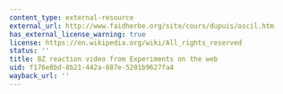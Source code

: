 ```yaml
---
content_type: external-resource
external_url: http://www.faidherbe.org/site/cours/dupuis/oscil.htm
has_external_license_warning: true
license: https://en.wikipedia.org/wiki/All_rights_reserved
status: ''
title: BZ reaction video from Experiments on the web
uid: f176e8bd-8b21-442a-887e-5201b9627fa4
wayback_url: ''
---
```

